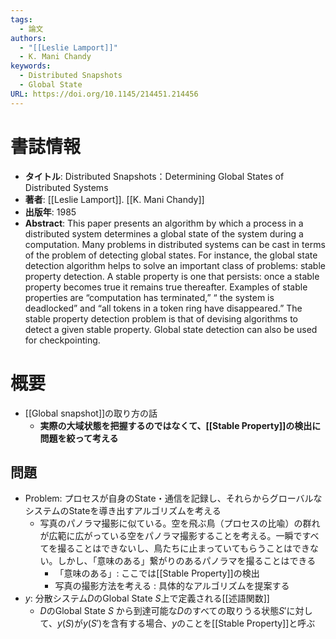 ```yaml
---
tags:
  - 論文
authors:
  - "[[Leslie Lamport]]"
  - K. Mani Chandy
keywords:
  - Distributed Snapshots
  - Global State
URL: https://doi.org/10.1145/214451.214456
---
```

# 書誌情報
- **タイトル**: Distributed Snapshots：Determining Global States of Distributed Systems
- **著者**: [[Leslie Lamport]]. [[K. Mani Chandy]]
- **出版年**: 1985
- **Abstract**: This paper presents an algorithm by which a process in a distributed system determines a global state of the system during a computation. Many problems in distributed systems can be cast in terms of the problem of detecting global states. For instance, the global state detection algorithm helps to solve an important class of problems: stable property detection. A stable property is one that persists: once a stable property becomes true it remains true thereafter. Examples of stable properties are “computation has terminated,” “ the system is deadlocked” and “all tokens in a token ring have disappeared.” The stable property detection problem is that of devising algorithms to detect a given stable property. Global state detection can also be used for checkpointing.

# 概要
- [[Global snapshot]]の取り方の話
	- **実際の大域状態を把握するのではなくて、[[Stable Property]]の検出に問題を絞って考える**
## 問題
- Problem: プロセスが自身のState・通信を記録し、それらからグローバルなシステムのStateを導き出すアルゴリズムを考える
	- 写真のパノラマ撮影に似ている。空を飛ぶ鳥（プロセスの比喩）の群れが広範に広がっている空をパノラマ撮影することを考える。一瞬ですべてを撮ることはできないし、鳥たちに止まっていてもらうことはできない。しかし、「意味のある」繋がりのあるパノラマを撮ることはできる
		- 「意味のある」: ここでは[[Stable Property]]の検出
		- 写真の撮影方法を考える : 具体的なアルゴリズムを提案する
- $y$: 分散システム$D$のGlobal State $S$上で定義される[[述語関数]]
	- $D$のGlobal State $S$ から到達可能な$D$のすべての取りうる状態$S'$に対して、$y(S)$が$y(S')$を含有する場合、$y$のことを[[Stable Property]]と呼ぶ
